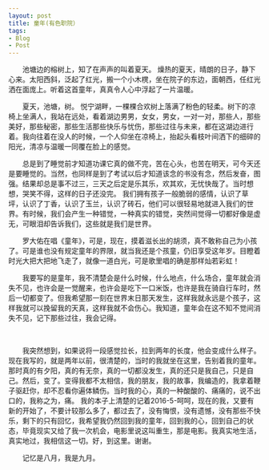 ```yaml
---
layout: post
title: 童年(有色职院）
tags:
- Blog
- Post
---
```


<p style="text-indent:2em;">
池塘边的榕树上，知了在声声的叫着夏天。
燥热的夏天，晴朗的日子，静下心来。太阳西斜，泛起了红光，搬一个小木櫈，坐在院子的东边，面朝西，任红光洒在面庞上。听着这首童年，真真令人心中浮起了一片温暖。
</p>

<p style="text-indent:2em;"> 
夏天，池塘，树。
悦宁湖畔，一棵棵合欢树上落满了粉色的轻柔。树下的凉椅上坐满人，我站在远处，看着湖边男男，女女，男女，一对一对，那些人，那些美好，那些秘密，那些生活那些快乐与忧伤，那些过往与未来，都在这湖边进行着。我向往着在没人的时候，一个人仰坐在凉椅上，抬起头看枝叶间洒下的细碎的阳光，清凉与温暖一同覆在脸上的感觉。
</p>

<p style="text-indent:2em;"> 
总是到了睡觉前才知道功课它真的做不完，苦在心头，也苦在明天，可今天还是要睡觉的。当然，也同样是到了考试以后才知道该念的书没有念，然后发奋，图强。结果却总是事不过三，三天之后定是乐其乐，欢其欢，无忧快哉了。当时想想，哭笑不得，这样的日子还没完。
我们拥有孩子一般脆弱的感情，认识了草坪，认识了丁香，认识了玉兰，认识了砖石，他们可以很轻易地就进入我们的世界。有时候，我们会产生一种错觉，一种真实的错觉，突然间觉得一切都好像是虚无，可眼泪却告诉我们，这些就是我们是世界。
</p>

<p style="text-indent:2em;">
罗大佑在唱《童年》，可是，现在，摸着滋长出的胡须，真不敢称自己为小孩了。可是谁也没有规定童年的界限，就当我还是个孩童，仍旧享受这年岁。目瞪着时光大把大把地飞走了，就像一道白光，可是歌里唱的确是那样灿若彩虹！
</p>

<p style="text-indent:2em;">
我要写的是童年，我不清楚会是什么时候，什么地点，什么场合，童年就会消失不见，也许会是一觉醒来，也许会是吃下一口米饭，也许是我在骑自行车时，然后一切都变了。但我希望那一刻在世界末日那天发生，这样我就永远是个孩子，这样我就可以挽留我的天真，这样我就不会伤心。我知道，童年会在这不知不觉间消失不见，记下那些过往，我会记得。
</p>
<br />
<p style="text-indent:2em;">
我突然想到，如果说将一段感觉拉长，拉到两年的长度，他会变成什么样子。现在我写的，就是两年以前，很清楚的，当时的我就坐在这里，告别着我的童年。那时真的有夕阳，真的有无奈，真的一切都没发生，真的还只是我自己，只是自己。然后，变了。变得我都不太相信，我的朋友，我的故事，我编造的，我拿着鞭子驱赶你，却不忍看你遍体鳞伤。当时我的心，真的一种酸酸的、痛痛的，说不出口的，我称之为，痛。
我的本子上清楚的记着2016-5-呵呵，现在的我，又要有新的开始了，不要计较那么多了，都过去了，没有悔恨，没有遗憾，没有那些不快乐，剩下的只有回忆，我希望我仍然回到我的童年，回到我的心，回到自己的状态，毕竟现实又给了我一次机会，电影里说这叫重生，那是电影。我真实地生活，真实地过，我相信这一切。好，到这里。谢谢。
</p>

<p style="text-indent:2em;">
记忆是八月，我是九月。
</p>

<br />
